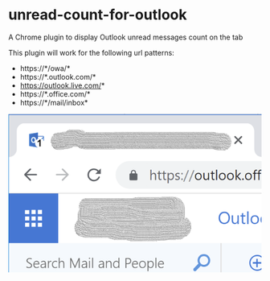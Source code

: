 # unread-count-for-outlook
A Chrome plugin to display Outlook unread messages count on the tab

This plugin will work for the following url patterns:
- https://\*/owa/*
- https://\*.outlook.com/*
- https://outlook.live.com/*
- https://\*.office.com/*
- https://\*/mail/inbox\*

![screenshot](screenshot.png)